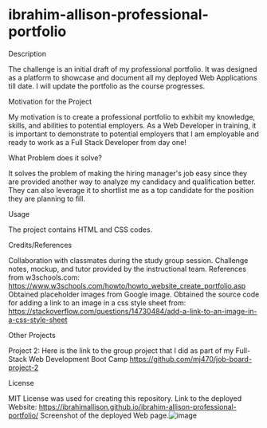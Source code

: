 # ibrahim-allison-professional-portfolio

Description

The challenge is an initial draft of my professional portfolio. It was designed as a platform to showcase and document all my deployed Web Applications till date. 
I will update the portfolio as the course progresses.

Motivation for the Project

My motivation is to create a professional portfolio to exhibit my knowledge, skills, and abilities to potential employers. As a Web Developer in training, it is important to demonstrate to potential employers that I am employable and ready to work as a Full Stack Developer from day one!

What Problem does it solve?

It solves the problem of making the hiring manager's job easy since they are provided another way to analyze my candidacy and qualification better. They can also leverage it to shortlist me as a top candidate for the position they are planning to fill.

Usage

The project contains HTML and CSS codes.

Credits/References

Collaboration with classmates during the study group session. Challenge notes, mockup, and tutor provided by the instructional team.
References from w3schools.com: https://www.w3schools.com/howto/howto_website_create_portfolio.asp
Obtained placeholder images from Google image.
Obtained the source code for adding a link to an image in a css style sheet from: https://stackoverflow.com/questions/14730484/add-a-link-to-an-image-in-a-css-style-sheet

Other Projects

Project 2: Here is the link to the group project that I did as part of my Full-Stack Web Development Boot Camp
https://github.com/mj470/job-board-project-2

License

MIT License was used for creating this repository.
Link to the deployed Website: https://ibrahimallison.github.io/ibrahim-allison-professional-portfolio/
Screenshot of the deployed Web page.![image](https://github.com/IbrahimAllison/ibrahim-allison-professional-portfolio/assets/116689797/430c5aef-562c-4bf3-beb4-b9f9dab20dd6)


